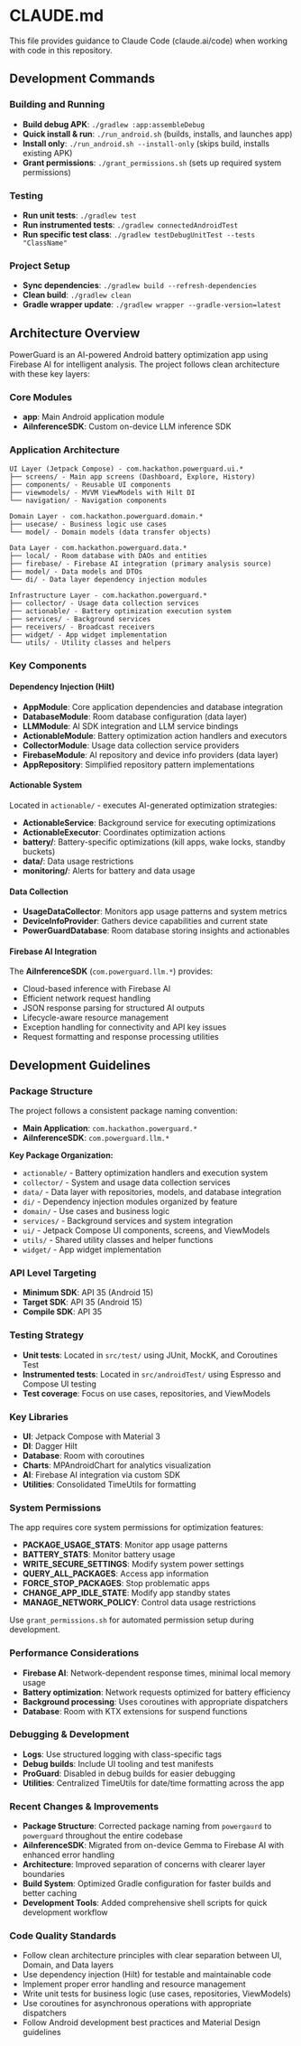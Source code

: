 # CLAUDE.md

This file provides guidance to Claude Code (claude.ai/code) when working with code in this repository.

## Development Commands

### Building and Running
- **Build debug APK**: `./gradlew :app:assembleDebug`
- **Quick install & run**: `./run_android.sh` (builds, installs, and launches app)
- **Install only**: `./run_android.sh --install-only` (skips build, installs existing APK)
- **Grant permissions**: `./grant_permissions.sh` (sets up required system permissions)

### Testing
- **Run unit tests**: `./gradlew test`
- **Run instrumented tests**: `./gradlew connectedAndroidTest`
- **Run specific test class**: `./gradlew testDebugUnitTest --tests "ClassName"`

### Project Setup
- **Sync dependencies**: `./gradlew build --refresh-dependencies`
- **Clean build**: `./gradlew clean`
- **Gradle wrapper update**: `./gradlew wrapper --gradle-version=latest`

## Architecture Overview

PowerGuard is an AI-powered Android battery optimization app using Firebase AI for intelligent analysis. The project follows clean architecture with these key layers:

### Core Modules
- **app**: Main Android application module
- **AiInferenceSDK**: Custom on-device LLM inference SDK

### Application Architecture
```
UI Layer (Jetpack Compose) - com.hackathon.powerguard.ui.*
├── screens/ - Main app screens (Dashboard, Explore, History)
├── components/ - Reusable UI components
├── viewmodels/ - MVVM ViewModels with Hilt DI
└── navigation/ - Navigation components

Domain Layer - com.hackathon.powerguard.domain.*
├── usecase/ - Business logic use cases
└── model/ - Domain models (data transfer objects)

Data Layer - com.hackathon.powerguard.data.*
├── local/ - Room database with DAOs and entities
├── firebase/ - Firebase AI integration (primary analysis source)
├── model/ - Data models and DTOs
└── di/ - Data layer dependency injection modules

Infrastructure Layer - com.hackathon.powerguard.*
├── collector/ - Usage data collection services
├── actionable/ - Battery optimization execution system
├── services/ - Background services
├── receivers/ - Broadcast receivers
├── widget/ - App widget implementation
└── utils/ - Utility classes and helpers
```

### Key Components

#### Dependency Injection (Hilt)
- **AppModule**: Core application dependencies and database integration
- **DatabaseModule**: Room database configuration (data layer)
- **LLMModule**: AI SDK integration and LLM service bindings
- **ActionableModule**: Battery optimization action handlers and executors
- **CollectorModule**: Usage data collection service providers
- **FirebaseModule**: AI repository and device info providers (data layer)
- **AppRepository**: Simplified repository pattern implementations

#### Actionable System
Located in `actionable/` - executes AI-generated optimization strategies:
- **ActionableService**: Background service for executing optimizations
- **ActionableExecutor**: Coordinates optimization actions
- **battery/**: Battery-specific optimizations (kill apps, wake locks, standby buckets)
- **data/**: Data usage restrictions
- **monitoring/**: Alerts for battery and data usage

#### Data Collection
- **UsageDataCollector**: Monitors app usage patterns and system metrics
- **DeviceInfoProvider**: Gathers device capabilities and current state
- **PowerGuardDatabase**: Room database storing insights and actionables

#### Firebase AI Integration
The **AiInferenceSDK** (`com.powerguard.llm.*`) provides:
- Cloud-based inference with Firebase AI
- Efficient network request handling
- JSON response parsing for structured AI outputs
- Lifecycle-aware resource management
- Exception handling for connectivity and API key issues
- Request formatting and response processing utilities

## Development Guidelines

### Package Structure
The project follows a consistent package naming convention:
- **Main Application**: `com.hackathon.powerguard.*`
- **AiInferenceSDK**: `com.powerguard.llm.*`

**Key Package Organization:**
- `actionable/` - Battery optimization handlers and execution system
- `collector/` - System and usage data collection services
- `data/` - Data layer with repositories, models, and database integration
- `di/` - Dependency injection modules organized by feature
- `domain/` - Use cases and business logic
- `services/` - Background services and system integration
- `ui/` - Jetpack Compose UI components, screens, and ViewModels
- `utils/` - Shared utility classes and helper functions
- `widget/` - App widget implementation

### API Level Targeting
- **Minimum SDK**: API 35 (Android 15)
- **Target SDK**: API 35 (Android 15)
- **Compile SDK**: API 35

### Testing Strategy
- **Unit tests**: Located in `src/test/` using JUnit, MockK, and Coroutines Test
- **Instrumented tests**: Located in `src/androidTest/` using Espresso and Compose UI testing
- **Test coverage**: Focus on use cases, repositories, and ViewModels

### Key Libraries
- **UI**: Jetpack Compose with Material 3
- **DI**: Dagger Hilt
- **Database**: Room with coroutines
- **Charts**: MPAndroidChart for analytics visualization
- **AI**: Firebase AI integration via custom SDK
- **Utilities**: Consolidated TimeUtils for formatting

### System Permissions
The app requires core system permissions for optimization features:
- **PACKAGE_USAGE_STATS**: Monitor app usage patterns
- **BATTERY_STATS**: Monitor battery usage
- **WRITE_SECURE_SETTINGS**: Modify system power settings  
- **QUERY_ALL_PACKAGES**: Access app information
- **FORCE_STOP_PACKAGES**: Stop problematic apps
- **CHANGE_APP_IDLE_STATE**: Modify app standby states
- **MANAGE_NETWORK_POLICY**: Control data usage restrictions

Use `grant_permissions.sh` for automated permission setup during development.

### Performance Considerations
- **Firebase AI**: Network-dependent response times, minimal local memory usage
- **Battery optimization**: Network requests optimized for battery efficiency
- **Background processing**: Uses coroutines with appropriate dispatchers
- **Database**: Room with KTX extensions for suspend functions

### Debugging & Development
- **Logs**: Use structured logging with class-specific tags
- **Debug builds**: Include UI tooling and test manifests
- **ProGuard**: Disabled in debug builds for easier debugging
- **Utilities**: Centralized TimeUtils for date/time formatting across the app

### Recent Changes & Improvements
- **Package Structure**: Corrected package naming from `powergaurd` to `powerguard` throughout the entire codebase
- **AiInferenceSDK**: Migrated from on-device Gemma to Firebase AI with enhanced error handling
- **Architecture**: Improved separation of concerns with clearer layer boundaries
- **Build System**: Optimized Gradle configuration for faster builds and better caching
- **Development Tools**: Added comprehensive shell scripts for quick development workflow

### Code Quality Standards
- Follow clean architecture principles with clear separation between UI, Domain, and Data layers
- Use dependency injection (Hilt) for testable and maintainable code
- Implement proper error handling and resource management
- Write unit tests for business logic (use cases, repositories, ViewModels)
- Use coroutines for asynchronous operations with appropriate dispatchers
- Follow Android development best practices and Material Design guidelines
